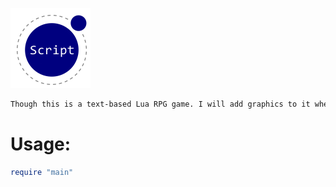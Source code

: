 ![Script logo](script.png "Script-logo")

```sh
Though this is a text-based Lua RPG game. I will add graphics to it when I complete the Dokun Engine.
```

# Usage:
```lua
require "main"
```
